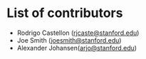 # List of contributors

- Rodrigo Castellon (rjcaste@stanford.edu)
- Joe Smith (joesmith@stanford.edu)
- Alexander Johansen(arjo@stanford.edu)
